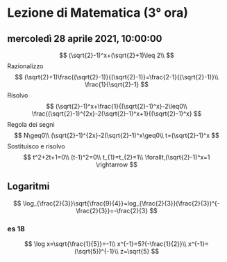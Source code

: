 # Lezione di Matematica (3° ora)

## mercoledì 28 aprile 2021, 10:00:00
$$
(\sqrt{2}-1)^x+(\sqrt{2}+1)\leq 2\\
$$
Razionalizzo
$$
(\sqrt{2}+1)\frac{(\sqrt{2}-1)}{(\sqrt{2}-1)}=\frac{2-1}{(\sqrt{2}-1)}\\
\frac{1}{\sqrt{2}-1}
$$
Risolvo
$$
(\sqrt{2}-1)^x+\frac{1}{(\sqrt{2}-1)^x}-2\leq0\\
\frac{(\sqrt{2}-1)^{2x}-2(\sqrt{2}-1)^x+1}{(\sqrt{2}-1)^x}
$$
Regola dei segni
$$
N\geq0\\
(\sqrt{2}-1)^{2x}-2(\sqrt{2}-1)^x\geq0\\
t=(\sqrt{2}-1)^x
$$
Sostituisco e risolvo
$$
t^2+2t+1=0\\
(t-1)^2=0\\
t_{1}=t_{2}=1\\
\forallt,(\sqrt{2}-1)^x=1 \rightarrow
$$


## Logaritmi
$$
\log_{\frac{2}{3}}\sqrt{\frac{9}{4}}=log_{\frac{2}{3}}(\frac{2}{3})^{-\frac{2}{3}}=-\frac{2}{3}
$$
### es 18
$$
\log x=\sqrt{\frac{1}{5}}=-1\\
x^{-1}=5?{-\frac{1}{2}}\\
x^{-1}=(\sqrt{5})^{-1}\\
z=\sqrt{5}
$$
<!--stackedit_data:
eyJoaXN0b3J5IjpbLTkzOTYyMjUyOCwtMTA3MDUzNTI0MF19
-->